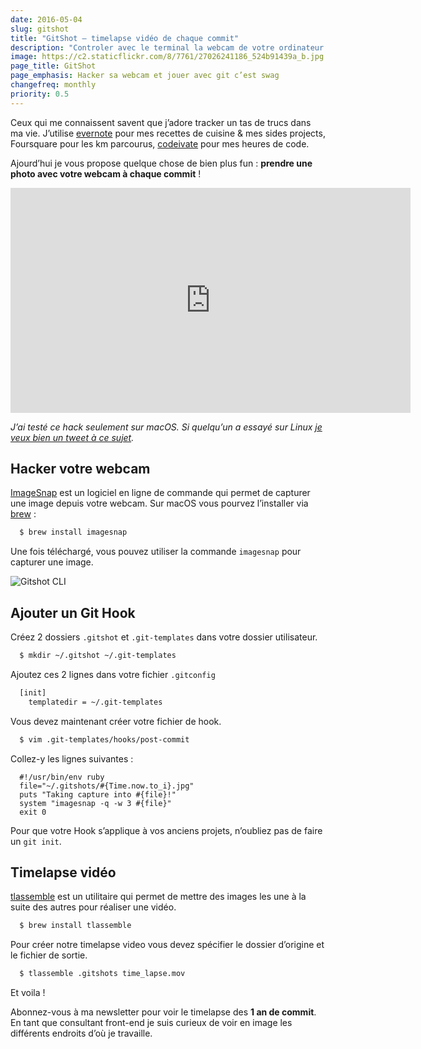 ```yaml
---
date: 2016-05-04
slug: gitshot
title: "GitShot — timelapse vidéo de chaque commit"
description: "Controler avec le terminal la webcam de votre ordinateur et prendre une photo à chaque commit pour réaliser une vidéo en timelapse"
image: https://c2.staticflickr.com/8/7761/27026241186_524b91439a_b.jpg
page_title: GitShot
page_emphasis: Hacker sa webcam et jouer avec git c’est swag
changefreq: monthly
priority: 0.5
---
```


Ceux qui me connaissent savent que j’adore tracker un tas de trucs dans ma vie. J’utilise [evernote](https://www.evernote.com/referral/Registration.action?sig=20b14c77343018bd4f93762fc9fae90d&uid=22499360) pour mes recettes de cuisine & mes sides projects, Foursquare pour les km parcourus, [codeivate](http://www.codeivate.com/users/flexbox) pour mes heures de code.

Ajourd’hui je vous propose quelque chose de bien plus fun : __prendre une photo avec votre webcam à chaque commit__ !

<iframe width="640" height="360" src="https://www.youtube.com/embed/bU6_9RK7HR0" frameborder="0" allowfullscreen></iframe>

_J’ai testé ce hack seulement sur macOS. Si quelqu’un a essayé sur Linux [je veux bien un tweet à ce sujet](http://twitter.com/_flexbox)._

## Hacker votre webcam

[ImageSnap](http://www.iharder.net/current/macosx/imagesnap/) est un logiciel en ligne de commande qui permet de capturer une image depuis votre webcam. Sur macOS vous pourvez l’installer via [brew](https://github.com/Homebrew/homebrew-bundle) :

~~~bash
  $ brew install imagesnap
~~~

Une fois téléchargé, vous pouvez utiliser la commande `imagesnap` pour capturer une image.

![Gitshot CLI](https://c2.staticflickr.com/8/7212/26964984922_8730424a83_b.jpg)

## Ajouter un Git Hook

Créez 2 dossiers `.gitshot` et `.git-templates` dans votre dossier utilisateur.

~~~bash
  $ mkdir ~/.gitshot ~/.git-templates
~~~

Ajoutez ces 2 lignes dans votre fichier `.gitconfig`

~~~bash
  [init]
    templatedir = ~/.git-templates
~~~

Vous devez maintenant créer votre fichier de hook.

~~~bash
  $ vim .git-templates/hooks/post-commit
~~~

Collez-y les lignes suivantes :

      #!/usr/bin/env ruby
      file="~/.gitshots/#{Time.now.to_i}.jpg"
      puts "Taking capture into #{file}!"
      system "imagesnap -q -w 3 #{file}"
      exit 0

Pour que votre Hook s’applique à vos anciens projets, n’oubliez pas de faire un `git init`.

## Timelapse vidéo

[tlassemble](http://www.dayofthenewdan.com/projects/tlassemble/) est un utilitaire qui permet de mettre des images les une à la suite des autres pour réaliser une vidéo.

~~~bash
  $ brew install tlassemble
~~~

Pour créer notre timelapse video vous devez spécifier le dossier d’origine et le fichier de sortie.

~~~bash
  $ tlassemble .gitshots time_lapse.mov
~~~

Et voila !

Abonnez-vous à ma newsletter pour voir le timelapse des __1 an de commit__. En tant que consultant front-end je suis curieux de voir en image les différents endroits d’où je travaille.
